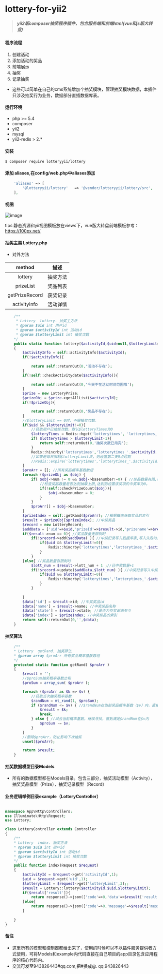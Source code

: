# lottery-for-yii2

> ##### yii2版composer抽奖程序插件，包含服务端和前端html(vue和js版大转盘)

#### 程序流程

1. 创建活动
2. 添加活动的奖品
3. 前端展示
4. 抽奖
5. 记录抽奖

- 这些可以简单在自己的cms系统增加个抽奖模块，管理抽奖模块数据，本插件只涉及抽奖行为业务，数据部分直插数据库表。

#### 运行环境

- php >= 5.4
- composer
- yii2
- mysql
- yii2-redis > 2.*

#### 安装

```
$ composer require lotteryyii/lottery
```

#### 添加 aliases,在config/web.php中aliases添加

```php
    'aliases' => [
        '@lotteryyii/lottery'   => '@vendor/lotteryyii/lottery/src',
    ],
```

#### 视图

![image](http://www.qiangbus.com/res/images/draw.png)

tips:静态资源和yii视图模板放在views下，vue版大转盘前端模板参考：https://100px.net/

#### 抽奖主类 Lottery.php

- 对外方法

| method | 描述 |
| :----: | :-----: |
| lottery | 抽奖方法 |
| prizeList | 奖品列表 | 
| getPrizeRecord | 获奖记录 |  
| activityInfo | 活动详情 |

```php
	/**
	 * Lottery  lottery. 抽奖主方法
	 * @param $uid int 用户id
	 * @param $activityId int 活动id
	 * @param $lotteryLimit int 抽奖次数
	*/
	public static function lottery($activityId,$uid=null,$lotteryLimit=0)
	{
		$activityInfo = self::activityInfo($activityId);
		if(!$activityInfo){
		
			return self::returnOut(0,'活动不存在');
		}
		if(!self::checkActivitydate($activityInfo)){
		
			return self::returnOut(0,'今天不在活动时间范围哦');
		}
		$prize = new LotteryPrize;
		$prizeObj = $prize->getAllList($activityId);
		if(!$prizeObj){

			return self::returnOut(0,'奖品不存在');
		}
		//$lotteryLimit == 0时，不限抽奖次数。
		if($uid && $lotteryLimit!=0){
			//获取用户已抽奖次数，默认$lotteryTimes为0
			$lotteryTimes = Redis::hget('lotterytimes', 'lotterytimes_'.$activityId.'_'.$uid)?Redis::hget('lotterytimes', 'lotterytimes_'.$activityId.'_'.$uid):0 ;
			if( $lotteryTimes > $lotteryLimit-1){
				return self::returnOut(0,'抽奖次数已用完');
			}
			Redis::hincrby('lotterytimes','lotterytimes_'.$activityId.'_'.$uid,1); //记录用户抽奖次数
			//如果是每日限制$lotteryLimit次，则设置第二天0点过期
			//Redis::expire('lotterytimes','lotterytimes_'.$activityId.'_'.$uid,strtotime(date("Y-m-d",time()))+3600*24-time());
		}
		$proArr = []; //所有奖品概率基数数组
		foreach ($prizeObj as $obj) {
			if( $obj->num != 0 && $obj->basenumber!=0) { //奖品数量有限,概率基数不为0时
				//检查奖品数量是否达到抽取上限,达到则设置该奖项的中奖率为0。
				if(!self::checkPrizeCount($obj)){
					$obj->basenumber = 0;
				}				
			}
			$proArr[] = $obj->basenumber;
		}
		$prizeIndex = self::getRand($proArr); //根据概率获取奖品的索引
		$result = $prizeObj[$prizeIndex]; //中奖奖品
		$record = new LotteryRecord;
		$addData = ['uid'=>$uid,'prizeId'=>$result->id,'prizename'=>$result->name,'activityId'=>$activityInfo->id,'activitytitle'=>$activityInfo->title,'state'=>$result->state,'lotterytime'=>time()];
		if($result->num == 0){ //奖品数量无限制时
			if(!$record->add($addData) ){ //中奖纪录写入数据库表,写入失败时，回退中奖次数
				if($uid && $lotteryLimit!=0){			
					Redis::hincrby('lotterytimes','lotterytimes_'.$activityId.'_'.$uid,-1); 
				}
			}
		}else{ //奖品数量有限制时
			$lott_num = $result->lott_num + 1 ;//已中奖数量+1
			if(!$record->update($addData,$lott_num) ){ //中奖纪录写入中奖记录表并更新奖品表，失败时，回退中奖次数
				if($uid && $lotteryLimit!=0){			
					Redis::hincrby('lotterytimes','lotterytimes_'.$activityId.'_'.$uid,-1); 
				}
			}		
			
		}
		$data['id'] = $result->id; //中奖奖品id
		$data['name'] = $result->name; //中奖奖品名称
		$data['state'] = $result->state; //是否为空奖谢谢参与
		$data['index'] = $prizeIndex; //中奖奖品的索引
		return self::returnOut(0,'',$data);
	}
```

#### 抽奖算法

```php
	/**
	* Lottery  getRand. 抽奖算法
	* @param array $proArr 所有奖品概率基数数组
	*/
	protected static function getRand( $proArr ) 
	{
		$result = '';
		//$proSum抽奖概率基数之和
		$proSum = array_sum( $proArr ); 

		foreach ($proArr as $k => $v) { 
			//获取当次抽奖概率基数
			$randNum = mt_rand(1, $proSum);
			if ($randNum <= $v) { //$randNum在当前奖品概率基数（$v）内，直接返回结果
				$result = $k;
				break;
			} else { //减去当前概率基数，继续寻找，直到满足$randNum在$v内
				$proSum -= $v;
			}
		}
		//删除$proArr，防止影响下次抽奖
		unset($proArr);

		return $result;
	}
```

#### 抽奖数据模型目录Models

- 所有的数据模型都在Models目录。包含三部分，抽奖活动模型（Activity），抽奖奖品模型（Prize），抽奖记录模型（Record）

#### 业务逻辑举例目录example（LotteryController）


```php

namespace App\Http\Controllers;
use Illuminate\Http\Request;
use Lottery;

class LotteryController extends Controller
{
    /**
	* Lottery  index. 抽奖方法
	* @param $uid int 用户id
	* @param $activityId int 活动id
	* @param $lotteryLimit int 抽奖次数
    */
    public function index(Request $request)
    {
    	$activityId = $request->get('activityId',1);
    	$uid = $request->get('uid',1);
    	$lotteryLimit = $request->get('lotteryLimit',3);;
		$result = Lottery::lottery($activityId,$uid,$lotteryLimit);
		if($result['result']){
			return response()->json(['code'=>0,'data'=>$result['result']]);
		}else{
			return response()->json(['code'=>0,'message'=>$result['message']]);
		}
		
    }
}
```

#### 备注

- 这里所有的模型和控制器都给出来了，使用的时候可以不以插件服务提供者方式使用，可将Models和example内代码直接在自己项目的app目录包含应用程序的核心代码内。
- 交流可发至943826443#qq.com,把#换成@. qq:943826443








